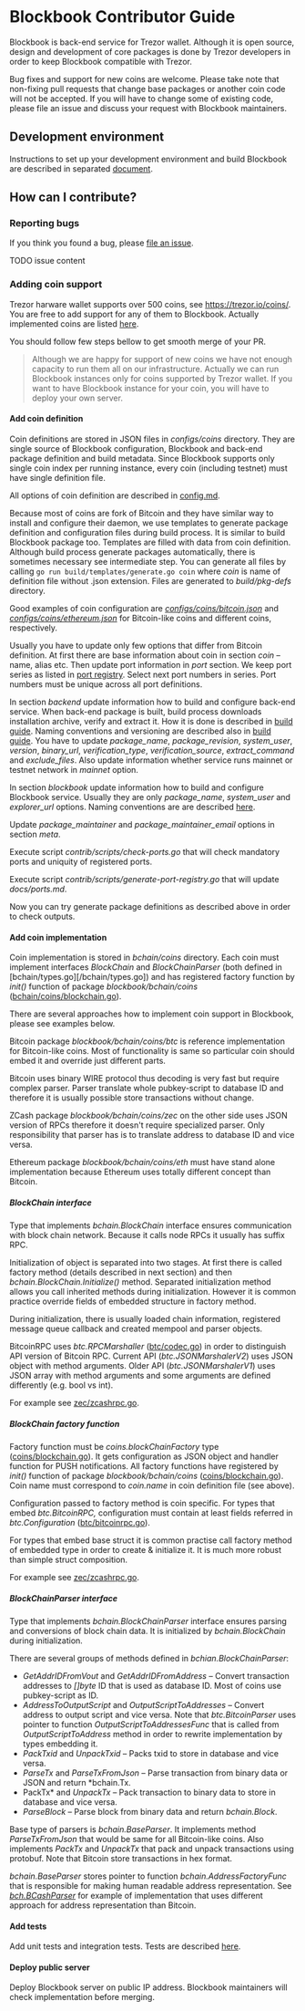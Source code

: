 # Blockbook Contributor Guide

Blockbook is back-end service for Trezor wallet. Although it is open source, design and development of core packages
is done by Trezor developers in order to keep Blockbook compatible with Trezor.

Bug fixes and support for new coins are welcome. Please take note that non-fixing pull requests that change base
packages or another coin code will not be accepted. If you will have to change some of existing code, please file
an issue and discuss your request with Blockbook maintainers.

## Development environment

Instructions to set up your development environment and build Blockbook are described in separated
[document](/docs/build.md).

## How can I contribute?

### Reporting bugs

If you think you found a bug, please [file an issue](https://github.com/trezor/blockbook/issues/new).

TODO issue content

### Adding coin support

Trezor harware wallet supports over 500 coins, see https://trezor.io/coins/. You are free to add support for any of
them to Blockbook. Actually implemented coins are listed [here](/docs/ports.md).

You should follow few steps bellow to get smooth merge of your PR.

> Although we are happy for support of new coins we have not enough capacity to run them all on our infrastructure.
> Actually we can run Blockbook instances only for coins supported by Trezor wallet. If you want to have Blockbook
> instance for your coin, you will have to deploy your own server.

#### Add coin definition

Coin definitions are stored in JSON files in *configs/coins* directory. They are single source of Blockbook
configuration, Blockbook and back-end package definition and build metadata. Since Blockbook supports only single
coin index per running instance, every coin (including testnet) must have single definition file.

All options of coin definition are described in [config.md](/docs/config.md).

Because most of coins are fork of Bitcoin and they have similar way to install and configure their daemon, we use
templates to generate package definition and configuration files during build process. It is similar to build Blockbook
package too. Templates are filled with data from coin definition. Although build process generate packages
automatically, there is sometimes necessary see intermediate step. You can generate all files by calling
`go run build/templates/generate.go coin` where *coin* is name of definition file without .json extension. Files are
generated to *build/pkg-defs* directory.

Good examples of coin configuration are
[*configs/coins/bitcoin.json*](configs/coins/bitcoin.json) and
[*configs/coins/ethereum.json*](configs/coins/ethereum.json) for Bitcoin-like coins and different coins, respectively.

Usually you have to update only few options that differ from Bitcoin definition. At first there are base information
about coin in section *coin* – name, alias etc. Then update port information in *port* section. We keep port series as
listed in [port registry](/docs/ports.md). Select next port numbers in series. Port numbers must be unique across all
port definitions.

In section *backend* update information how to build and configure back-end service. When back-end package is built,
build process downloads installation archive, verify and extract it. How it is done is described in
[build guide](/docs/build.md#on-back-end-building). Naming conventions and versioning are described
also in [build guide](/docs/build.md#on-naming-conventions-and-versioning). You have to update *package_name*,
*package_revision*, *system_user*, *version*, *binary_url*, *verification_type*, *verification_source*,
*extract_command* and *exclude_files*. Also update information whether service runs mainnet or testnet network in
*mainnet* option.

In section *blockbook* update information how to build and configure Blockbook service. Usually they are only
*package_name*, *system_user* and *explorer_url* options. Naming conventions are are described
[here](/docs/build.md#on-naming-conventions-and-versioning).

Update *package_maintainer* and *package_maintainer_email* options in section *meta*.

Execute script *contrib/scripts/check-ports.go* that will check mandatory ports and uniquity of registered ports.

Execute script *contrib/scripts/generate-port-registry.go* that will update *docs/ports.md*.

Now you can try generate package definitions as described above in order to check outputs.

#### Add coin implementation

Coin implementation is stored in *bchain/coins* directory. Each coin must implement interfaces *BlockChain* and
*BlockChainParser* (both defined in [bchain/types.go][/bchain/types.go]) and has registered factory function by
*init()* function of package *blockbook/bchain/coins* ([bchain/coins/blockchain.go](/bchain/coins/blockchain.go)).

There are several approaches how to implement coin support in Blockbook, please see examples below.

Bitcoin package *blockbook/bchain/coins/btc* is reference implementation for Bitcoin-like coins. Most of functionality
is same so particular coin should embed it and override just different parts.

Bitcoin uses binary WIRE protocol thus decoding is very fast but require complex parser. Parser translate whole
pubkey-script to database ID and therefore it is usually possible store transactions without change.

ZCash package *blockbook/bchain/coins/zec* on the other side uses JSON version of RPCs therefore it doesn't require
specialized parser. Only responsibility that parser has is to translate address to database ID and vice versa.

Ethereum package *blockbook/bchain/coins/eth* must have stand alone implementation because Ethereum uses totally
different concept than Bitcoin.

##### BlockChain interface

Type that implements *bchain.BlockChain* interface ensures communication with block chain network. Because
it calls node RPCs it usually has suffix RPC.

Initialization of object is separated into two stages. At first there is called factory method (details described
in next section) and then *bchain.BlockChain.Initialize()* method. Separated initialization method allows you call
inherited methods during initialization. However it is common practice override fields of embedded structure in factory
method.

During initialization, there is usually loaded chain information, registered message queue callback and created mempool
and parser objects.

BitcoinRPC uses *btc.RPCMarshaller* ([btc/codec.go](/bchain/coins/btc/codec.go)) in order to distinguish API version of
Bitcoin RPC. Current API (*btc.JSONMarshalerV2*) uses JSON object with method arguments. Older API (*btc.JSONMarshalerV1*)
uses JSON array with method arguments and some arguments are defined differently (e.g. bool vs int).

For example see [zec/zcashrpc.go](/bchain/coins/zec/zcashrpc.go).

##### BlockChain factory function

Factory function must be *coins.blockChainFactory* type ([coins/blockchain.go](/bchain/coins/blockchain.go)). It gets
configuration as JSON object and handler function for PUSH notifications. All factory functions have registered by
*init()* function of package *blockbook/bchain/coins* ([coins/blockchain.go](/bchain/coins/blockchain.go)). Coin name
must correspond to *coin.name* in coin definition file (see above).

Configuration passed to factory method is coin specific. For types that embed *btc.BitcoinRPC,* configuration must
contain at least fields referred in *btc.Configuration* ([btc/bitcoinrpc.go](/bchain/coins/btc/bitcoinrpc.go)).

For types that embed base struct it is common practise call factory method of embedded type in order to
create & initialize it. It is much more robust than simple struct composition.

For example see [zec/zcashrpc.go](/bchain/coins/zec/zcashrpc.go).

##### BlockChainParser interface

Type that implements *bchain.BlockChainParser* interface ensures parsing and conversions of block chain data. It is
initialized by *bchain.BlockChain* during initialization.

There are several groups of methods defined in *bchian.BlockChainParser*:

* *GetAddrIDFromVout* and *GetAddrIDFromAddress* – Convert transaction addresses to *[]byte* ID that is used as database ID.
  Most of coins use pubkey-script as ID.
* *AddressToOutputScript* and *OutputScriptToAddresses*  – Convert address to output script and vice versa. Note that
  *btc.BitcoinParser* uses pointer to function *OutputScriptToAddressesFunc* that is called from *OutputScriptToAddress*
  method in order to rewrite implementation by types embedding it.
* *PackTxid* and *UnpackTxid* – Packs txid to store in database and vice versa.
* *ParseTx* and *ParseTxFromJson* – Parse transaction from binary data or JSON and return *bchain.Tx.
* PackTx* and *UnpackTx* – Pack transaction to binary data to store in database and vice versa.
* *ParseBlock* – Parse block from binary data and return *bchain.Block*.

Base type of parsers is *bchain.BaseParser*. It implements method *ParseTxFromJson* that would be same for all
Bitcoin-like coins. Also implements *PackTx* and *UnpackTx* that pack and unpack transactions using protobuf. Note
that Bitcoin store transactions in hex format.

*bchain.BaseParser* stores pointer to function *bchain.AddressFactoryFunc* that is responsible for making human readable
address representation. See [*bch.BCashParser*](/bchain/coins/bch/bcashparser.go) for example of implementation that uses
different approach for address representation than Bitcoin.

#### Add tests

Add unit tests and integration tests. Tests are described [here](/docs/testing.md).

#### Deploy public server

Deploy Blockbook server on public IP address. Blockbook maintainers will check implementation before merging.
